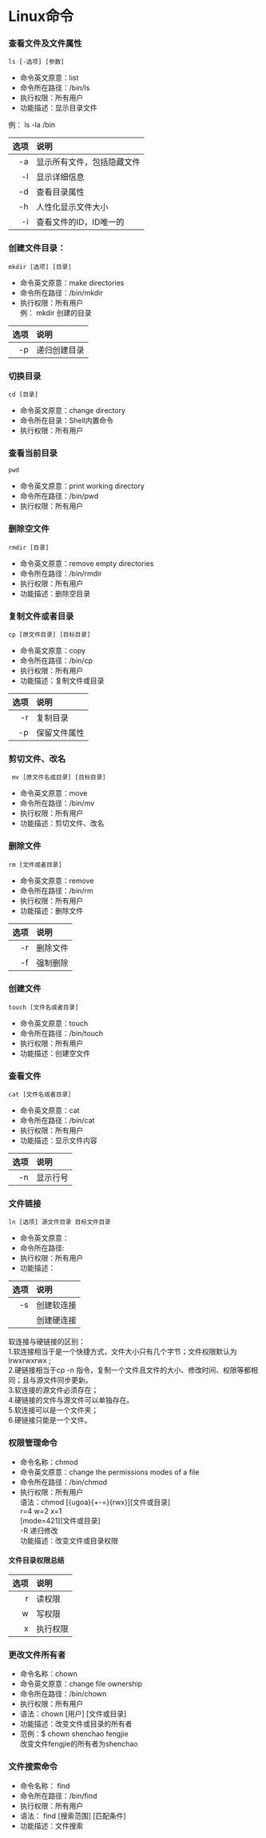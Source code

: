Linux命令  
=======

### 查看文件及文件属性  
`ls [-选项] [参数]`  
- 命令英文原意：list  
- 命令所在路径：/bin/ls
- 执行权限：所有用户
- 功能描述：显示目录文件  

例： ls -la /bin  

| 选项 | 说明 |  
| ----: | :---- |  
| -a  | 显示所有文件，包括隐藏文件|  
|-l |显示详细信息 |   
|-d | 查看目录属性 |  
|-h | 人性化显示文件大小|  
|-i | 查看文件的ID，ID唯一的 |  

### 创建文件目录：
  `mkdir [选项] [目录]`
- 命令英文原意：make directories  
- 命令所在路径：/bin/mkdir  
- 执行权限：所有用户  
例： mkdir 创建的目录  

|选项 |  说明 |   
| ---: | :---|  
|-p | 递归创建目录 |  

### 切换目录  
`cd [目录]`  
- 命令英文原意：change directory  
- 命令所在目录：Shell内置命令  
- 执行权限：所有用户  

### 查看当前目录  
`pwd`  
- 命令英文原意：print working directory  
- 命令所在路径：/bin/pwd
- 执行权限：所有用户  

### 删除空文件  
`rmdir [目录]`  
- 命令英文原意：remove empty directories  
- 命令所在路径：/bin/rmdir  
- 执行权限：所有用户  
- 功能描述：删除空目录  

### 复制文件或者目录  
`cp [原文件目录] [目标目录]`  
- 命令英文原意：copy  
- 命令所在路径：/bin/cp    
- 执行权限：所有用户  
- 功能描述：复制文件或目录    

|选项 |  说明 |   
| ---: | :---|  
|-r | 复制目录 |  
|-p | 保留文件属性 |  

### 剪切文件、改名    
` mv [原文件名或目录] [目标目录]`  
- 命令英文原意：move  
- 命令所在路径：/bin/mv      
- 执行权限：所有用户  
- 功能描述：剪切文件、改名      

### 删除文件    
`rm [文件或者目录]`  
- 命令英文原意：remove  
- 命令所在路径：/bin/rm    
- 执行权限：所有用户  
- 功能描述：删除文件      

|选项 |  说明 |   
| ---: | :---|  
|-r | 删除文件 |  
|-f | 强制删除 |  

### 创建文件  

`touch [文件名或者目录]`  
- 命令英文原意：touch  
- 命令所在路径：/bin/touch    
- 执行权限：所有用户  
- 功能描述：创建空文件      

### 查看文件  

`cat [文件名或者目录]`  
- 命令英文原意：cat  
- 命令所在路径：/bin/cat    
- 执行权限：所有用户  
- 功能描述：显示文件内容      

|选项 |  说明 |   
| ---: | :---|  
|-n | 显示行号 |  



### 文件链接  

`ln [选项] 源文件目录 目标文件目录`  
- 命令英文原意：  
- 命令所在路径:  
- 执行权限：所有用户  
- 功能描述：  

|选项 |  说明 
| ---: | :---|  
|-s | 创建软连接 |  
| | 创建硬连接 |  

软连接与硬链接的区别：  
    1.软连接相当于是一个快捷方式，文件大小只有几个字节；文件权限默认为 lrwxrwxrwx ;  
    2.硬链接相当于cp -n 指令，复制一个文件且文件的大小、修改时间、权限等都相同；且与源文件同步更新。  
    3.软连接的源文件必须存在；  
    4.硬链接的文件与源文件可以单独存在。  
    5.软连接可以是一个文件夹；  
    6.硬链接只能是一个文件。  

### 权限管理命令  
- 命令名称：chmod  
- 命令英文原意：change the permissions modes of a file  
- 命令所在路径：/bin/chmod  
- 执行权限：所有用户  
  语法：chmod [{ugoa}{+-=}{rwx}][文件或目录]  
              r=4 w=2 x=1  
              [mode=421][文件或目录]  
              -R 递归修改  
  功能描述：改变文件或目录权限  

#### 文件目录权限总结  
|选项 |  说明 
| ---: | :---|  
| r | 读权限 |  可以查看文件内容 | 可以列出文件目录中的内容 |
| w | 写权限 | 可以修改文件内容 | 可以在目中创建、删除文件。|  
| x | 执行权限|可以执行文件| 可以进入目录 |  

### 更改文件所有者  
- 命令名称：chown  
- 命令英文原意：change file ownership  
- 命令所在路径：/bin/chown  
- 执行权限：所有用户
- 语法：chown [用户] [文件或目录]  
- 功能描述：改变文件或目录的所有者  
- 范例：$ chown shenchao fengjie  
        改变文件fengjie的所有者为shenchao  


### 文件搜索命令  
- 命令名称： find  
- 命令所在路径：/bin/find  
- 执行权限：所有用户  
- 语法： find [搜索范围] [匹配条件]  
- 功能描述：文件搜索  
